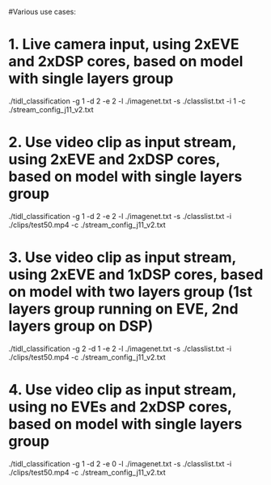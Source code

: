 #Various use cases:
#
# 1. Live camera input, using 2xEVE and 2xDSP cores, based on model with single layers group 
./tidl_classification -g 1 -d 2 -e 2 -l ./imagenet.txt -s ./classlist.txt -i 1 -c ./stream_config_j11_v2.txt
# 2. Use video clip as input stream, using 2xEVE and 2xDSP cores, based on model with single layers group 
./tidl_classification -g 1 -d 2 -e 2 -l ./imagenet.txt -s ./classlist.txt -i ./clips/test50.mp4 -c ./stream_config_j11_v2.txt
# 3. Use video clip as input stream, using 2xEVE and 1xDSP cores, based on model with two layers group (1st layers group running on EVE, 2nd layers group on DSP)
./tidl_classification -g 2 -d 1 -e 2 -l ./imagenet.txt -s ./classlist.txt -i ./clips/test50.mp4 -c ./stream_config_j11_v2.txt
# 4. Use video clip as input stream, using no EVEs and 2xDSP cores, based on model with single layers group
./tidl_classification -g 1 -d 2 -e 0 -l ./imagenet.txt -s ./classlist.txt -i ./clips/test50.mp4 -c ./stream_config_j11_v2.txt
